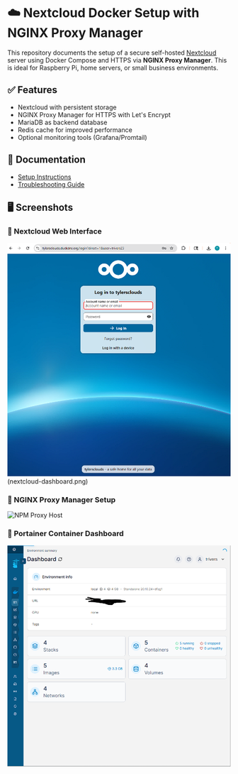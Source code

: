 # ☁️ Nextcloud Docker Setup with NGINX Proxy Manager

This repository documents the setup of a secure self-hosted [Nextcloud](https://nextcloud.com) server using Docker Compose and HTTPS via **NGINX Proxy Manager**. This is ideal for Raspberry Pi, home servers, or small business environments.

## ✅ Features

- Nextcloud with persistent storage
- NGINX Proxy Manager for HTTPS with Let's Encrypt
- MariaDB as backend database
- Redis cache for improved performance
- Optional monitoring tools (Grafana/Promtail)

## 📖 Documentation

- [Setup Instructions](setup-instructions.md)
- [Troubleshooting Guide](troubleshooting.md)

## 🖥 Screenshots

### 📁 Nextcloud Web Interface
![Nextcloud UI](nextcloud-ui.png)
(nextcloud-dashboard.png)
### 🔐 NGINX Proxy Manager Setup
![NPM Proxy Host](nginx-pm.png)

### 🐳 Portainer Container Dashboard
![Portainer View](portainer-dashboard.png)
